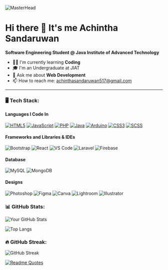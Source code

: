 ![MasterHead](https://user-images.githubusercontent.com/74038190/212750147-854a394f-fee9-4080-9770-78a4b7ece53f.gif)

# Hi there 👋 It's me Achintha Sandaruwan
**Software Engineering Student @ Java Institute of Advanced Technology**

- 👨‍💻 I'm currently learning **Coding**
- 🎓 I'm an Undergraduate at JIAT
- 💬 Ask me about **Web Development**
- 📫 How to reach me: achinthasandaruwan517@gmail.com
---

### 🖥️ Tech Stack:

#### Languages I Code In

[![HTML5](https://img.shields.io/badge/HTML5-E34F26?style=for-the-badge&logo=html5&logoColor=white&labelColor=101010&color=E34F26&animation=pulse)](https://github.com/yourusername)
[![JavaScript](https://img.shields.io/badge/JavaScript-F7DF1E?style=for-the-badge&logo=javascript&logoColor=black&labelColor=101010&color=F7DF1E&animation=spin)](https://github.com/yourusername)
[![PHP](https://img.shields.io/badge/PHP-777BB4?style=for-the-badge&logo=php&logoColor=white&labelColor=101010&color=777BB4&animation=glitch)](https://github.com/yourusername)
[![Java](https://img.shields.io/badge/Java-007396?style=for-the-badge&logo=openjdk&logoColor=white&labelColor=101010&color=007396&animation=fade)](https://github.com/yourusername)
[![Arduino](https://img.shields.io/badge/Arduino-00979D?style=for-the-badge&logo=arduino&logoColor=white&labelColor=101010&color=00979D&animation=spin)](https://github.com/yourusername)
[![CSS3](https://img.shields.io/badge/CSS3-1572B6?style=for-the-badge&logo=css3&logoColor=white&labelColor=101010&color=1572B6&animation=pulse)](https://github.com/yourusername)
[![SCSS](https://img.shields.io/badge/SCSS-CC6699?style=for-the-badge&logo=sass&logoColor=white&labelColor=101010&color=CC6699&animation=glitch)](https://github.com/yourusername)

#### Frameworks and Libraries & IDEs
![Bootstrap](https://img.shields.io/badge/Bootstrap-7952B3?style=for-the-badge&logo=bootstrap&logoColor=white)
![React](https://img.shields.io/badge/React-61DAFB?style=for-the-badge&logo=react&logoColor=black)
![VS Code](https://img.shields.io/badge/VS%20Code-007ACC?style=for-the-badge&logo=visual-studio-code&logoColor=white)
![Laravel](https://img.shields.io/badge/Laravel-FF2D20?style=for-the-badge&logo=laravel&logoColor=white)
![Firebase](https://img.shields.io/badge/Firebase-FFCA28?style=for-the-badge&logo=firebase&logoColor=black)

#### Database
![MySQL](https://img.shields.io/badge/MySQL-4479A1?style=for-the-badge&logo=mysql&logoColor=white)
![MongoDB](https://img.shields.io/badge/MongoDB-47A248?style=for-the-badge&logo=mongodb&logoColor=white)

#### Designs
![Photoshop](https://img.shields.io/badge/Photoshop-31A8FF?style=for-the-badge&logo=adobe-photoshop&logoColor=white)
![Figma](https://img.shields.io/badge/Figma-F24E1E?style=for-the-badge&logo=figma&logoColor=white)
![Canva](https://img.shields.io/badge/Canva-00C4CC?style=for-the-badge&logo=canva&logoColor=white)
![Lightroom](https://img.shields.io/badge/Lightroom-31A8FF?style=for-the-badge&logo=adobe-lightroom&logoColor=white)
![Illustrator](https://img.shields.io/badge/Illustrator-FF9A00?style=for-the-badge&logo=adobe-illustrator&logoColor=white)

### 📊 GitHub Stats:
![Your GitHub Stats](https://github-readme-stats.vercel.app/api?username=Achintha-999&show_icons=true&theme=dark)

![Top Langs](https://github-readme-stats.vercel.app/api/top-langs/?username=Achintha-999)

### 🔥 GitHub Streak:
![GitHub Streak](https://streak-stats.demolab.com/?user=Achintha-999&theme=tokyonight&hide_border=true)


[![Readme Quotes](https://quotes-github-readme.vercel.app/api?type=horizontal&theme=dark)](https://github.com/piyushsuthar/github-readme-quotes)
